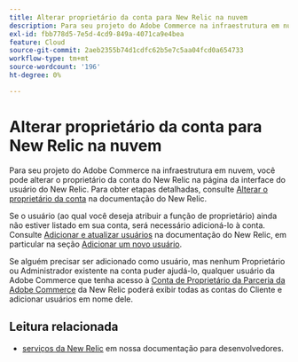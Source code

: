```yaml
---
title: Alterar proprietário da conta para New Relic na nuvem
description: Para seu projeto do Adobe Commerce na infraestrutura em nuvem, você pode alterar o proprietário da conta do New Relic na página da interface do usuário do New Relic. Para obter etapas detalhadas, consulte [Alterar o proprietário da conta](https://docs.newrelic.com/docs/accounts/accounts/roles-permissions/change-account-owner) na documentação do New Relic.
exl-id: fbb778d5-7e5d-4cd9-849a-4071ca9e4bea
feature: Cloud
source-git-commit: 2aeb2355b74d1cdfc62b5e7c5aa04fcd0a654733
workflow-type: tm+mt
source-wordcount: '196'
ht-degree: 0%

---
```


# Alterar proprietário da conta para New Relic na nuvem

Para seu projeto do Adobe Commerce na infraestrutura em nuvem, você pode alterar o proprietário da conta do New Relic na página da interface do usuário do New Relic. Para obter etapas detalhadas, consulte [Alterar o proprietário da conta](https://docs.newrelic.com/docs/accounts/accounts/roles-permissions/change-account-owner) na documentação do New Relic.

Se o usuário (ao qual você deseja atribuir a função de proprietário) ainda não estiver listado em sua conta, será necessário adicioná-lo à conta. Consulte [Adicionar e atualizar usuários](https://docs.newrelic.com/docs/accounts/accounts/roles-permissions/add-update-users) na documentação do New Relic, em particular na seção [Adicionar um novo usuário](https://docs.newrelic.com/docs/accounts/accounts/roles-permissions/add-update-users#adding_users).

Se alguém precisar ser adicionado como usuário, mas nenhum Proprietário ou Administrador existente na conta puder ajudá-lo, qualquer usuário da Adobe Commerce que tenha acesso à [Conta de Proprietário da Parceria da Adobe Commerce](https://account.newrelic.com/accounts/1311131/users) da New Relic poderá exibir todas as contas do Cliente e adicionar usuários em nome dele.

## Leitura relacionada

* [serviços da New Relic](https://experienceleague.adobe.com/en/docs/commerce-cloud-service/user-guide/monitor/new-relic/new-relic-service) em nossa documentação para desenvolvedores.
